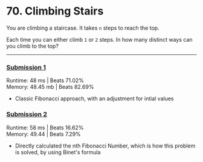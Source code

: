 # 70. Climbing Stairs

You are climbing a staircase. It takes `n` steps to reach the top.

Each time you can either climb `1` or `2` steps. In how many distinct ways can you climb to the top?

---

### [Submission 1](/easy/70-climbing-stairs/70-climbing-stairs-1.js)

Runtime: 48 ms | Beats 71.02%  
Memory: 48.45 mb | Beats 82.69%

- Classic Fibonacci approach, with an adjustment for intial values

### [Submission 2](/easy/70-climbing-stairs/70-climbing-stairs-2.js)

Runtime: 58 ms | Beats 16.62%  
Memory: 49.44 | Beats 7.29%

- Directly calculated the nth Fibonacci Number, which is how this problem is solved, by using Binet's formula
